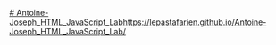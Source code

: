 [# Antoine-Joseph_HTML_JavaScript_Lab](https://lepastafarien.github.io/Antoine-Joseph_HTML_JavaScript_Lab/)https://lepastafarien.github.io/Antoine-Joseph_HTML_JavaScript_Lab/
